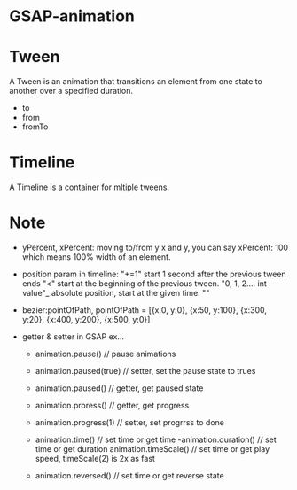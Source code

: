 # GSAP-animation

# Tween
A Tween is an animation that transitions an element from one state to another over a specified duration.
  - to
  - from
  - fromTo

# Timeline
A Timeline is a container for mltiple tweens.


# Note
- yPercent, xPercent: moving to/from y x and y, you can say xPercent: 100 which means 100% width of an element.

- position param in timeline: "+=1" start 1 second after the previous tween ends
  "<" start at the beginning of the previous tween.
  "0, 1, 2.... int value"_ absolute position, start at the given time.
  ""
- bezier:pointOfPath, pointOfPath = [{x:0, y:0}, {x:50, y:100}, {x:300, y:20}, {x:400, y:200}, {x:500, y:0}]


- getter & setter in GSAP ex...
  - animation.pause() // pause animations
  - animation.paused(true) // setter, set the pause state to trues
  - animation.paused() // getter, get paused state

  - animation.proress() // getter, get progress
  - animation.progress(1) // setter, set progrrss to done

  - animation.time() // set time or get time 
  -animation.duration() // set time or get duration
  animation.timeScale() // set time or get play speed, timeScale(2) is 2x as fast
  - animation.reversed() // set time or get reverse state



